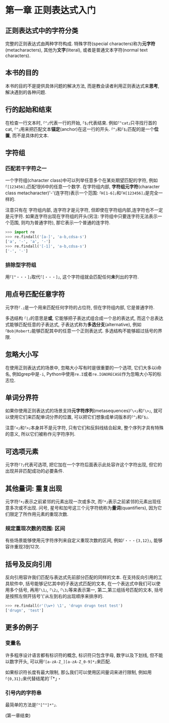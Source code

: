 # 第一章 正则表达式入门

## 正则表达式中的字符分类
完整的正则表达式由两种字符构成. 特殊字符(special characters)称为**元字符**(metacharacters), 其他为**文字**(literal), 或者是普通文本字符(normal text characters).

## 本书的目的
本书的目的不是提供具体问题的解决方法, 而是教会读者利用正则表达式来**思考**, 解决遇到的各种问题.

## 行的起始和结束
在检查一行文本时, `｢^｣`代表一行的开始, `｢$｣`代表结束. 例如`｢^cat｣`只寻找行首的cat, `｢^｣`用来把匹配文本**锚定**(anchor)在这一行的开头. `｢^｣`和`｢$｣`匹配的是一个**位置**, 而不是具体的文本.

## 字符组

### 匹配若干字符之一
一个字符组(character class)中可以列举任意多个在某处期望匹配的字符, 例如`｢[123456]｣`匹配1到6中的任意一个数字. 在字符组内部, **字符组元字符**(character class metacharacter)'-'(连字符)表示一个范围: `｢H[1-6]｣`和`｢H[123456]｣`是完全一样的.

注意只有在
字符组内部, 连字符才是元字符, 但即使在字符组内部,连字符也不一定是元字符. 如果连字符出现在字符组的开头(另注: 字符组中只要连字符无法表示一个范围, 则均为普通字符), 那它表示一个普通的连字符.

```python
>>> import re
>>> re.findall('[a-]', 'a-b,cdsa-s')
['a', '-', 'a', '-']
>>> re.findall('[-1]', 'a-b,cdsa-s')
['-', '-']
```

### 排除型字符组
用`｢[^・・・]｣`取代`｢[・・・]｣`, 这个字符组就会匹配任何**未**列出的字符.

## 用点号匹配任意字符
元字符`｢.｣`是一个用来匹配任何字符的占位符, 但在字符组内部, 它是普通字符.

多选结构
`｢|｣`的意思是**或**, 它能够把子表达式组合成一个总的表达式, 而这个总表达式能够匹配任意的子表达式, 子表达式称为**多选分支**(alternative), 例如`｢Bob|Robert｣`能够匹配其中的任意一个正则表达式.
多选结构不能够超过括号的界限.

## 忽略大小写
在使用正则表达式的场景中, 忽略大小写有时是很重要的一个选项, 它们大多以i命名, 例如grep中是`-i`, Python中使用`re.I`或者`re.IGNORECASE`作为忽略大小写的标志位.

## 单词分界符
如果你使用正则表达式的场景支持**元字符序列**(metasequences)`｢\<｣`和`｢\>｣`, 就可以使用它们来匹配单词分界的位置, 可以把它们想象成单词版本的`｢^｣`和`｢$｣`.

注意`｢<｣`和`｢>｣`本身并不是元字符, 只有它们和反斜线结合起来, 整个序列才具有特殊的意义, 所以它们被称作元字符序列.

## 可选项元素
元字符`｢?｣`代表可选项, 把它加在一个字符后面表示此处容许这个字符出现, 但它的出现并非匹配成功的必要条件.

## 其他量词: 重复出现
元字符`｢+｣`表示之前紧邻的元素出现一次或多次, 而`｢*｣`表示之前紧邻的元素出现任意多次或不出现. 问号, 星号和加号这三个元字符统称为**量词**(quantifiers), 因为它们限定了所作用元素的重现次数.

### 规定重现次数的范围: 区间
有些场景能够使用元字符序列来自定义重现次数的区间, 例如`｢・・・{3,12}｣`, 能够容许重现3到12次.

## 括号及反向引用
反向引用容许我们匹配与表达式先前部分匹配的同样的文本. 在支持反向引用的工具软件中, 括号能够记忆其中的子表达式匹配的文本, 在一个表达式中我们可以使用多个括号, 再用`｢\1｣`, `｢\2｣`, `｢\3｣`等来表示第一, 第二,第三组括号匹配的文本, 括号是按照左侧开括号'('从左到右的出现顺序来排序的.

```python
>>> re.findall(r'(\w+) \1', 'drugn drugn test test')
['drugn', 'test']
```

## 更多的例子

### 变量名
许多程序设计语言都有标识符的概念, 标识符只包含字母, 数字以及下划线, 但不能以数字开头, 可以用`｢[a-zA-Z_][a-zA-Z_0-9]*｣`来匹配.

如果标识符长度有最大限制, 那么我们可以使用区间量词来进行限制, 例如用`｢{0,31}｣`来代替结尾的`｢*｣・

### 引号内的字符串
最简单的方法是`｢"[^"]*"｣`.

(第一章结束)


